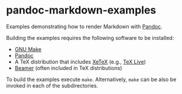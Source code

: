 pandoc-markdown-examples
========================

Examples demonstrating how to render Markdown with [Pandoc](https://pandoc.org/).

Building the examples requires the following software to be installed:

* [GNU Make](https://www.gnu.org/software/make/)
* [Pandoc](https://pandoc.org/)
* A TeX distribution that includes [XeTeX](http://xetex.sourceforge.net/) (e.g., [TeX Live](http://www.tug.org/texlive/))
* [Beamer](https://github.com/josephwright/beamer) (often included in TeX distributions)

To build the examples execute `make`. Alternatively, `make` can be also be invoked in each of the subdirectories.
